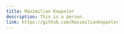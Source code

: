 ```yaml
---
title: Maximilian Keppeler
description: This is a person.
link: https://github.com/MaximilianKeppeler
---
```

